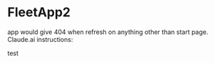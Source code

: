 # FleetApp2
app would give 404 when refresh on anything other than start page.  Claude.ai instructions:

test
